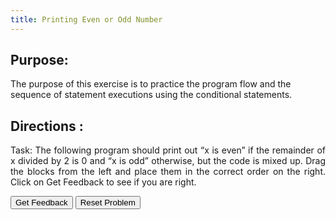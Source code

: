 ```yaml
---
title: Printing Even or Odd Number
---
```


## Purpose:

 <p>The purpose of this exercise is to practice the program flow and the sequence of statement executions using the conditional statements.</p>


## Directions :

<div style="text-align: justify">
    <p>Task: The following program should print out “x is even” if the remainder of x divided by 2 is 0 and “x is odd” otherwise, but the code is mixed up. Drag the blocks from the left and place them in the correct order on the right. Click on Get Feedback to see if you are right.</p>
 
 <div id="sortableTrash" class="sortable-code"></div> 
<div id="sortable" class="sortable-code"></div> 
<div style="clear:both;"></div> 
<p> 
    <input id="feedbackLink" value="Get Feedback" type="button" /> 
    <input id="newInstanceLink" value="Reset Problem" type="button" /> 
</p> 
<script type="text/javascript"> 
(function(){
  var initial = "public class EvenOrOdd{\n" +
    "	public static void main(String[ ] args) {\n" +
    "    	int num = 51;\n" +
    "    	if(x % 2 == 0) {\n" +
    "        	System.out.println(“x is even”);\n" +
    "        }\n" +
    "        else {\n" +
    "        	System.out.println(“x is odd”);\n" +
    "        }\n" +
    "   }\n" +
    "}\n" +
    "        \n" +
    "        \n" +
    "        ";
  var parsonsPuzzle = new ParsonsWidget({
    "sortableId": "sortable",
    "max_wrong_lines": 10,
    "grader": ParsonsWidget._graders.LineBasedGrader,
    "exec_limit": 2500,
    "can_indent": true,
    "x_indent": 50,
    "lang": "en"
  });
  parsonsPuzzle.init(initial);
  parsonsPuzzle.shuffleLines();
  $("#newInstanceLink").click(function(event){ 
      event.preventDefault(); 
      parsonsPuzzle.shuffleLines(); 
  }); 
  $("#feedbackLink").click(function(event){ 
      event.preventDefault(); 
      parsonsPuzzle.getFeedback(); 
  }); 
})(); 
</script>
